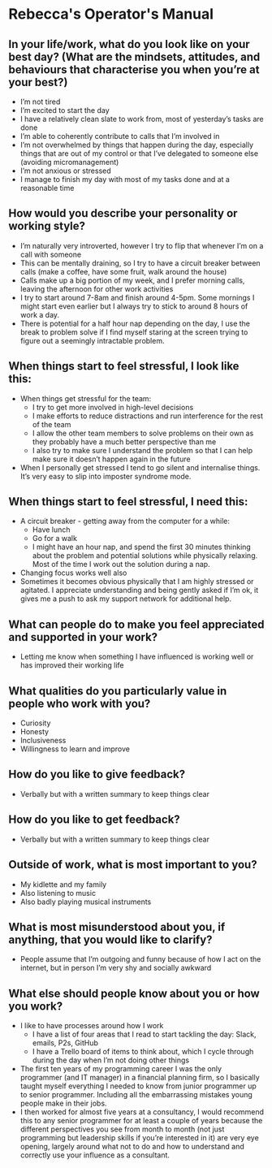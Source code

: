 # Rebecca's Operator's Manual


## In your life/work, what do you look like on your best day? (What are the mindsets, attitudes, and behaviours that characterise you when you’re at your best?)
- I’m not tired
- I’m excited to start the day
- I have a relatively clean slate to work from, most of yesterday’s tasks are done
- I’m able to coherently contribute to calls that I’m involved in
- I’m not overwhelmed by things that happen during the day, especially things that are out of my control or that I’ve delegated to someone else (avoiding micromanagement)
- I’m not anxious or stressed
- I manage to finish my day with most of my tasks done and at a reasonable time

## How would you describe your personality or working style?
- I’m naturally very introverted, however I try to flip that whenever I’m on a call with someone
- This can be mentally draining, so I try to have a circuit breaker between calls (make a coffee, have some fruit, walk around the house)
- Calls make up a big portion of my week, and I prefer morning calls, leaving the afternoon for other work activities
- I try to start around 7-8am and finish around 4-5pm. Some mornings I might start even earlier but I always try to stick to around 8 hours of work a day.
- There is potential for a half hour nap depending on the day, I use the break to problem solve if I find myself staring at the screen trying to figure out a seemingly intractable problem.

## When things start to feel stressful, I look like this:
- When things get stressful for the team:
  - I try to get more involved in high-level decisions
  - I make efforts to reduce distractions and run interference for the rest of the team
  - I allow the other team members to solve problems on their own as they probably have a much better perspective than me
  - I also try to make sure I understand the problem so that I can help make sure it doesn’t  happen again in the future
- When I personally get stressed I tend to go silent and internalise things. It’s very easy to slip into imposter syndrome mode.

## When things start to feel stressful, I need this:
- A circuit breaker - getting away from the computer for a while:
  - Have lunch
  - Go for a walk
  - I might have an hour nap, and spend the first 30 minutes thinking about the problem and potential solutions while physically relaxing. Most of the time I work out the solution during a nap.
- Changing focus works well also
- Sometimes it becomes obvious physically that I am highly stressed or agitated. I appreciate understanding and being gently asked if I’m ok, it gives me a push to ask my support network for additional help.

## What can people do to make you feel appreciated and supported in your work?
- Letting me know when something I have influenced is working well or has improved their working life

## What qualities do you particularly value in people who work with you?
- Curiosity
- Honesty
- Inclusiveness
- Willingness to learn and improve

## How do you like to give feedback?
- Verbally but with a written summary to keep things clear

## How do you like to get feedback?
- Verbally but with a written summary to keep things clear

## Outside of work, what is most important to you?
- My kidlette and my family
- Also listening to music
- Also badly playing musical instruments

## What is most misunderstood about you, if anything, that you would like to clarify?
- People assume that I’m outgoing and funny because of how I act on the internet, but in person I’m very shy and socially awkward

## What else should people know about you or how you work?
- I like to have processes around how I work
  - I have a list of four areas that I read to start tackling the day: Slack, emails, P2s, GitHub
  - I have a Trello board of items to think about, which I cycle through during the day when I’m not doing other things
- The first ten years of my programming career I was the only programmer (and IT manager) in a financial planning firm, so I basically taught myself everything I needed to know from junior programmer up to senior programmer. Including all the embarrassing mistakes young people make in their jobs.
- I then worked for almost five years at a consultancy, I would recommend this to any senior programmer for at least a couple of years because the different perspectives you see from month to month (not just programming but leadership skills if you’re interested in it) are very eye opening, largely around what not to do and how to understand and correctly use your influence as a consultant.


